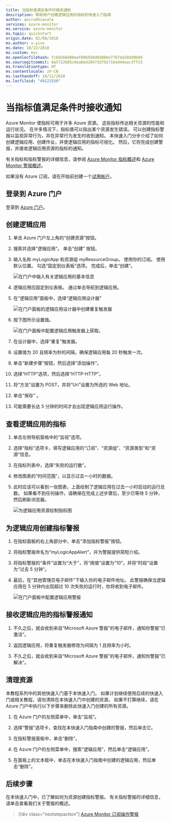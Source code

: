 ```yaml
---
title: 当指标值满足条件时接收通知
description: 帮助用户创建逻辑应用的指标的快速入门指南
author: anirudhcavale
services: azure-monitor
ms.service: azure-monitor
ms.topic: quickstart
origin.date: 02/08/2018
ms.author: v-yiso
ms.date: 10/22/2018
ms.custom: mvc
ms.openlocfilehash: fcbb566d08eef60b958d8d886e77674a58dd0b69
ms.sourcegitcommit: 8a5722b85c6eabbd28473d792716ad44aac3ff23
ms.translationtype: HT
ms.contentlocale: zh-CN
ms.lasthandoff: 10/12/2018
ms.locfileid: "49121530"
---
```

# <a name="receive-a-notification-when-a-metric-value-meets-a-condition"></a>当指标值满足条件时接收通知

Azure Monitor 使指标可用于许多 Azure 资源。 这些指标传达相关资源的性能和运行状况。 在许多情况下，指标值可以指出某个资源发生错误。 可以创建指标警报以监视异常行为，并在异常行为发生时收到通知。 本快速入门分步介绍了如何创建逻辑应用、创建作业，并使逻辑应用的指标可视化。 然后，它将完成创建警报，并接收逻辑应用资源的指标的通知。

有关指标和指标警报的详细信息，请参阅 [Azure Monitor 指标概述](./monitoring-overview-metrics.md)和 [Azure Monitor 警报概述](./monitoring-overview-alerts.md)。 

如果没有 Azure 订阅，请在开始前创建一个[试用帐户](https://www.azure.cn/pricing/1rmb-trial)。

## <a name="sign-in-to-the-azure-portal"></a>登录到 Azure 门户

登录到 [Azure 门户](https://portal.azure.cn/)。

## <a name="create-a-logic-app"></a>创建逻辑应用

1. 单击 Azure 门户左上角的“创建资源”按钮。

2. 搜索并选择“逻辑应用”。 单击“创建”  按钮。

3. 输入名称 myLogicApp 和资源组 myResourceGroup。 使用你的订阅。  使用默认位置。 勾选“固定到仪表板”选项。  完成后，单击“创建”。 

    ![在门户中输入有关逻辑应用的基本信息](./media/monitor-quick-resource-metric-alert-portal/create-logic-app-portal.png)  


4. 逻辑应用应固定到仪表板。 通过单击导航到逻辑应用。

5. 在“逻辑应用”面板中，选择“逻辑应用设计器”

     ![在门户面板的逻辑应用设计器中创建重复触发器](./media/monitor-quick-resource-metric-alert-portal/logic-app-designer.png)  

6. 按下图所示设置值。

    ![在门户面板中配置逻辑应用触发器](./media/monitor-quick-resource-metric-alert-portal/create-logic-app-triggers.png)上获取。 

7. 在设计器中，选择“重复”触发器。

8. 设置值为 20 且频率为秒的间隔，确保逻辑应用每 20 秒触发一次。

9. 单击“新建步骤”按钮，然后选择“添加操作”。

10. 选择“HTTP”选项，然后选择“HTTP-HTTP”。

11. 将“方法”设置为 POST，并将“Uri”设置为所选的 Web 地址。

12. 单击“保存” 。

13. 可能需要长达 5 分钟的时间才会出现逻辑应用运行操作。  

## <a name="view-metrics-for-your-logic-app"></a>查看逻辑应用的指标

1. 单击左侧导航窗格中的“监视”选项。

2. 选择“指标”选项卡，填写逻辑应用的“订阅”、“资源组”、“资源类型”和“资源”信息。

3. 在指标列表中，选择“失败的运行数”。

4. 修改图表的“时间范围”，以显示过去一小时的数据。

5. 此时应该可以看到一张图表，上面绘制了逻辑应用在过去一小时启动的运行总数。 如果看不到任何操作，请确保在完成上述步骤后，至少已等待 5 分钟， 然后刷新浏览器。 

    ![为逻辑应用资源绘制指标图](./media/monitor-quick-resource-metric-alert-portal/logic-app-metric-chart.png)

## <a name="create-a-metric-alert-for-your-logic-app"></a>为逻辑应用创建指标警报

1.  在指标面板的右上角部分中，单击“添加指标警报”按钮。

2. 将指标警报命名为“myLogicAppAlert”，并为警报提供简短介绍。

3. 将指标警报的“条件”设置为“大于”，将“阈值”设置为“10”，并将“时段”设置为“过去 5 分钟”。

4. 最后，在“其他管理员电子邮件”下输入你的电子邮件地址。 此警报确保当逻辑应用在 5 分钟内出现超过 10 次失败的运行时，你将收到电子邮件。

    ![在门户面板中配置逻辑应用警报](./media/monitor-quick-resource-metric-alert-portal/logic-app-metrics-alert-portal.png)

## <a name="receive-metric-alert-notifications-for-your-logic-app"></a>接收逻辑应用的指标警报通知
1. 不久之后，就会收到来自“Microsoft Azure 警报”的电子邮件，通知你警报“已激活”。

2. 返回逻辑应用，将重复触发器修改为间隔为 1 且频率为小时。

3. 不久之后，就会收到来自“Microsoft Azure 警报”的电子邮件，通知你警报“已解决”。

## <a name="clean-up-resources"></a>清理资源

本教程系列中的其他快速入门基于本快速入门。 如果计划继续使用后续的快速入门或相关教程，请勿清除在本快速入门中创建的资源。 如果不打算继续，请在 Azure 门户中执行以下步骤来删除此快速入门创建的所有资源。

1. 在 Azure 门户的左侧菜单中，单击“监视”。

2. 选择“警报”选项卡，查找在本快速入门指南中创建的警报，然后单击它。

3. 在指标警报面板中，单击“删除”。

4. 在 Azure 门户的左侧菜单中，搜索“逻辑应用”，然后单击“逻辑应用”。

5. 在面板上的文本框中，单击在本快速入门指南中创建的逻辑应用，然后单击“删除”。

## <a name="next-steps"></a>后续步骤

在本快速入门中，已了解如何为资源创建指标警报。 有关指标警报的详细信息，请单击查看我们关于警报的概述。

> [!div class="nextstepaction"]
> [Azure Monitor 订阅操作警报](./monitor-quick-audit-notify-action-in-subscription.md )
